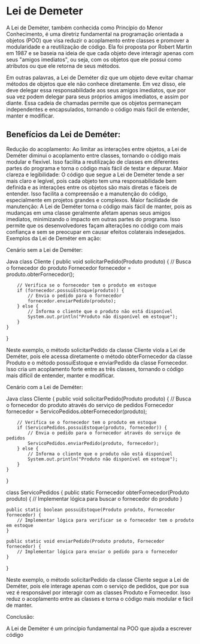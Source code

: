 # Lei de Demeter

A Lei de Deméter, também conhecida como Princípio do Menor Conhecimento, é uma diretriz fundamental na programação orientada a objetos (POO) que visa reduzir o acoplamento entre classes e promover a modularidade e a reutilização de código. Ela foi proposta por Robert Martin em 1987 e se baseia na ideia de que cada objeto deve interagir apenas com seus "amigos imediatos", ou seja, com os objetos que ele possui como atributos ou que ele retorna de seus métodos.

Em outras palavras, a Lei de Deméter diz que um objeto deve evitar chamar métodos de objetos que ele não conhece diretamente. Em vez disso, ele deve delegar essa responsabilidade aos seus amigos imediatos, que por sua vez podem delegar para seus próprios amigos imediatos, e assim por diante. Essa cadeia de chamadas permite que os objetos permaneçam independentes e encapsulados, tornando o código mais fácil de entender, manter e modificar.

## Benefícios da Lei de Deméter:

Redução do acoplamento: Ao limitar as interações entre objetos, a Lei de Deméter diminui o acoplamento entre classes, tornando o código mais modular e flexível. Isso facilita a reutilização de classes em diferentes partes do programa e torna o código mais fácil de testar e depurar.
Maior clareza e legibilidade: O código que segue a Lei de Deméter tende a ser mais claro e legível, pois cada objeto tem uma responsabilidade bem definida e as interações entre os objetos são mais diretas e fáceis de entender. Isso facilita a compreensão e a manutenção do código, especialmente em projetos grandes e complexos.
Maior facilidade de manutenção: A Lei de Deméter torna o código mais fácil de manter, pois as mudanças em uma classe geralmente afetam apenas seus amigos imediatos, minimizando o impacto em outras partes do programa. Isso permite que os desenvolvedores façam alterações no código com mais confiança e sem se preocupar em causar efeitos colaterais indesejados.
Exemplos da Lei de Deméter em ação:

Cenário sem a Lei de Deméter:

Java
class Cliente {
    public void solicitarPedido(Produto produto) {
        // Busca o fornecedor do produto
        Fornecedor fornecedor = produto.obterFornecedor();

        // Verifica se o fornecedor tem o produto em estoque
        if (fornecedor.possuiEstoque(produto)) {
            // Envia o pedido para o fornecedor
            fornecedor.enviarPedido(produto);
        } else {
            // Informa o cliente que o produto não está disponível
            System.out.println("Produto não disponível em estoque");
        }
    }
}

Neste exemplo, o método solicitarPedido da classe Cliente viola a Lei de Deméter, pois ele acessa diretamente o método obterFornecedor da classe Produto e o método possuiEstoque e enviarPedido da classe Fornecedor. Isso cria um acoplamento forte entre as três classes, tornando o código mais difícil de entender, manter e modificar.

Cenário com a Lei de Deméter:

Java
class Cliente {
    public void solicitarPedido(Produto produto) {
        // Busca o fornecedor do produto através do serviço de pedidos
        Fornecedor fornecedor = ServicoPedidos.obterFornecedor(produto);

        // Verifica se o fornecedor tem o produto em estoque
        if (ServicoPedidos.possuiEstoque(produto, fornecedor)) {
            // Envia o pedido para o fornecedor através do serviço de pedidos
            ServicoPedidos.enviarPedido(produto, fornecedor);
        } else {
            // Informa o cliente que o produto não está disponível
            System.out.println("Produto não disponível em estoque");
        }
    }
}

class ServicoPedidos {
    public static Fornecedor obterFornecedor(Produto produto) {
        // Implementar lógica para buscar o fornecedor do produto
    }

    public static boolean possuiEstoque(Produto produto, Fornecedor fornecedor) {
        // Implementar lógica para verificar se o fornecedor tem o produto em estoque
    }

    public static void enviarPedido(Produto produto, Fornecedor fornecedor) {
        // Implementar lógica para enviar o pedido para o fornecedor
    }
}


Neste exemplo, o método solicitarPedido da classe Cliente segue a Lei de Deméter, pois ele interage apenas com o serviço de pedidos, que por sua vez é responsável por interagir com as classes Produto e Fornecedor. Isso reduz o acoplamento entre as classes e torna o código mais modular e fácil de manter.

Conclusão:

A Lei de Deméter é um princípio fundamental na POO que ajuda a escrever código